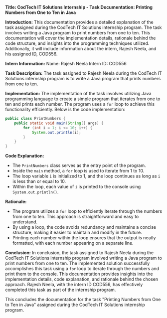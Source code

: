 **Title: CodTech IT Solutions Internship - Task Documentation: Printing Numbers from One to Ten in Java**

**Introduction:**
This documentation provides a detailed explanation of the task assigned during the CodTech IT Solutions internship program. The task involves writing a Java program to print numbers from one to ten. This documentation will cover the implementation details, rationale behind the code structure, and insights into the programming techniques utilized. Additionally, it will include information about the intern, Rajesh Neela, and his assigned ID, COD556.

**Intern Information:**
Name: Rajesh Neela
Intern ID: COD556

**Task Description:**
The task assigned to Rajesh Neela during the CodTech IT Solutions internship program is to write a Java program that prints numbers from one to ten.

**Implementation:**
The implementation of the task involves utilizing Java programming language to create a simple program that iterates from one to ten and prints each number. The program uses a `for` loop to achieve this functionality efficiently. Below is the code implementation:

```java
public class PrintNumbers {
    public static void main(String[] args) {
        for (int i = 1; i <= 10; i++) {
            System.out.println(i);
        }
    }
}
```

**Code Explanation:**
- The `PrintNumbers` class serves as the entry point of the program.
- Inside the `main` method, a `for` loop is used to iterate from 1 to 10.
- The loop variable `i` is initialized to 1, and the loop continues as long as `i` is less than or equal to 10.
- Within the loop, each value of `i` is printed to the console using `System.out.println()`.

**Rationale:**
- The program utilizes a `for` loop to efficiently iterate through the numbers from one to ten. This approach is straightforward and easy to understand.
- By using a loop, the code avoids redundancy and maintains a concise structure, making it easier to maintain and modify in the future.
- Printing each number within the loop ensures that the output is neatly formatted, with each number appearing on a separate line.

**Conclusion:**
In conclusion, the task assigned to Rajesh Neela during the CodTech IT Solutions internship program involved writing a Java program to print numbers from one to ten. The implemented solution successfully accomplishes this task using a `for` loop to iterate through the numbers and print them to the console. This documentation provides insights into the implementation details, code explanation, and rationale behind the chosen approach. Rajesh Neela, with the intern ID COD556, has effectively completed this task as part of the internship program.

This concludes the documentation for the task "Printing Numbers from One to Ten in Java" assigned during the CodTech IT Solutions internship program.
